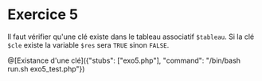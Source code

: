 # Exercice 5

Il faut vérifier qu'une clé existe dans le tableau associatif `$tableau`. Si la clé `$cle` existe la variable `$res` sera `TRUE` sinon `FALSE`.

@[Existance d'une clé]({"stubs": ["exo5.php"], "command": "/bin/bash run.sh exo5_test.php"})
